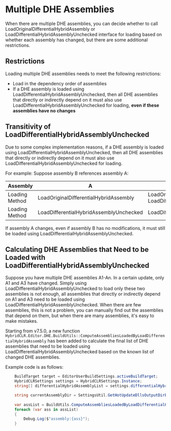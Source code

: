 # Multiple DHE Assemblies

When there are multiple DHE assemblies, you can decide whether to call LoadOriginalDifferentialHybridAssembly or LoadDifferentialHybridAssemblyUnchecked interface for loading based on whether each assembly has changed,
but there are some additional restrictions.

## Restrictions

Loading multiple DHE assemblies needs to meet the following restrictions:

- Load in the dependency order of assemblies
- If a DHE assembly is loaded using LoadDifferentialHybridAssemblyUnchecked, then all DHE assemblies that directly or indirectly depend on it must also use
LoadDifferentialHybridAssemblyUnchecked for loading, **even if these assemblies have no changes**

## Transitivity of LoadDifferentialHybridAssemblyUnchecked

Due to some complex implementation reasons, if a DHE assembly is loaded using LoadDifferentialHybridAssemblyUnchecked, then all DHE assemblies that directly or indirectly depend on it must also use
LoadDifferentialHybridAssemblyUnchecked for loading.

For example: Suppose assembly B references assembly A:

|Assembly| A | B |
|-|-|-|
|Loading Method|LoadOriginalDifferentialHybridAssembly|LoadOriginalDifferentialHybridAssembly or LoadDifferentialHybridAssemblyUnchecked|
|Loading Method|LoadDifferentialHybridAssemblyUnchecked|LoadDifferentialHybridAssemblyUnchecked|

If assembly A changes, even if assembly B has no modifications, it must still be loaded using LoadDifferentialHybridAssemblyUnchecked.

## Calculating DHE Assemblies that Need to be Loaded with LoadDifferentialHybridAssemblyUnchecked

Suppose you have multiple DHE assemblies A1-An. In a certain update, only A1 and A3 have changed. Simply using LoadDifferentialHybridAssemblyUnchecked to load only these two assemblies is not enough,
all assemblies that directly or indirectly depend on A1 and A3 need to be loaded using LoadDifferentialHybridAssemblyUnchecked. When there are few assemblies, this is not a problem, you can manually find out
the assemblies that depend on them, but when there are many assemblies, it's easy to make mistakes.

Starting from v7.5.0, a new function `HybridCLR.Editor.DHE.BuildUtils::ComputeAssembliesLoadedByLoadDifferentialHybridAssembly` has been added to calculate the final list of DHE assemblies that need to be loaded using LoadDifferentialHybridAssemblyUnchecked based on the known list of changed
DHE assemblies.

Example code is as follows:

```csharp
    BuildTarget target = EditorUserBuildSettings.activeBuildTarget;
    HybridCLRSettings settings = HybridCLRSettings.Instance;
    string[] differentialHybridAssemblyList = settings.differentialHybridAssemblies;

    string currentAssemblyDir = SettingsUtil.GetHotUpdateDllsOutputDirByTarget(target);
    
    var assList = BuildUtils.ComputeAssembliesLoadedByLoadDifferentialHybridAssembly(new string[] { "MyCode" }, differentialHybridAssemblyList, currentAssemblyDir);
    foreach (var ass in assList)
    {
        Debug.Log($"assembly:{ass}");
    }

```
